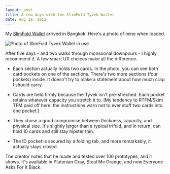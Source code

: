```yaml
---
layout: post
title: A few days with the SlimFold Tyvek Wallet
date: Aug 19, 2012
---
```


My [SlimFold Wallet](http://slimfoldwallet.com/) arrived in Bangkok. Here's a photo of mine when loaded.

![Photo of SlimFold Tyvek Wallet in use](http://images.yort.com/blog/slimfold-tyvek-wallet.jpg)

After five days - and two walks through monsoonal downpours - I highly recommend it. A few smart UX choices make all the difference.

* Each section actually holds two cards. In the photo, you can see both card pockets on one of the sections. There's two more sections (four pockets) inside. It doesn't try to make a statement about how much crap I should carry.

* Cards are held firmly because the Tyvek isn't pre-streched. Each pocket retains whatever capacity you stretch it to. (My tendency to RTFM/Skim TFM paid off here: the instructions warn not to ever stuff two cards into one pocket.)

* They chose a good compromise between thickness, capacity, and physical size. It's slightly larger than a typical trifold, and in return, can hold 10 cards and still stay hipster thin.

* The ID pocket is secured by a folding tab, and more remarkably, it actually stays closed.

The creator notes that he made and tested over 100 prototypes, and it shows. It's available in Plutonian Gray, Steal Me Orange, and now Everyone Asks For It Black.